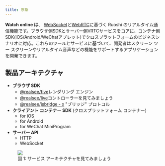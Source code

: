 ```yaml
---
title: 序章
---
```


**Watch online は**、 [WebSocket](https://developer.mozilla.org/zh-CN/docs/Web/API/WebSocket)と[WebRTC](https://webrtc.org/)に基づく Ruoshi のリアルタイム通信機能です。ブラウザ側SDKとサーバー側VRTCサービスをコアに、コンテナ側SDK(iOS/Android/WeChatアプレット)でクロスプラットフォームのビジネスシナリオに対応。これらのツールとサービスに基づいて、開発者はスクリーン ツー スクリーンやリアルタイム音声などの機能をサポートするアプリケーションを開発できます。

## 製品アーキテクチャ

- **ブラウザ SDK**
    - [@realsee/five](../3d-space/get-started/00.rendering-engine.md)レンダリング エンジン
    - [@realsee/live](./preparation/3.live-controller.md)コントローラーを見てみましょう
    - [@realsee/jsbridge - x](../../webview/jsbridge/intro.md) "ブリッジ" プロトコル
- **クライアント コンテナー SDK** (クロスプラットフォーム コンテナー)
    - for iOS
    - for Android
    - for WeChat MiniProgram
- **サーバー API**
    - HTTP
    - WebSocket

<figure>
  <div style="{{display:" background: justifycontent: alignitems:>
    <div style="{{flex:1}}"><img style="{{width:'100%'}}" src="//vrlab-public.ljcdn.com/common/file/web/5ccab87f-edda-4a4c-864b-6a7f9738fa8c.png"></div>
  </div>
  <figcaption>図 1: サービス アーキテクチャを見てみましょう</figcaption></figure>
